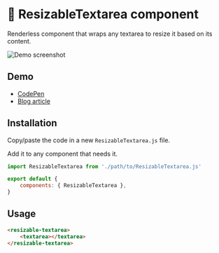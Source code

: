 # :scroll: ResizableTextarea component

Renderless component that wraps any textarea to resize it based on its content.

![Demo screenshot](https://user-images.githubusercontent.com/3642397/39928168-e55fc4fa-5534-11e8-8f13-a274910b7d6f.gif)

## Demo

* [CodePen](https://codepen.io/lorisleiva/pen/XqqKKP)
* [Blog article](http://lorisleiva.com/renderless-resizable-textarea)

## Installation

Copy/paste the code in a new `ResizableTextarea.js` file.

Add it to any component that needs it.
```js
import ResizableTextarea from './path/to/ResizableTextarea.js'

export default {
    components: { ResizableTextarea },
}
```

## Usage

```html
<resizable-textarea>
    <textarea></textarea>
</resizable-textarea>
```
